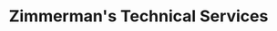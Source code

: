 ---
title: "Zimmerman's Technical Services"
url: /mobile/zimmermans-technical-services/
shop: car repair
---